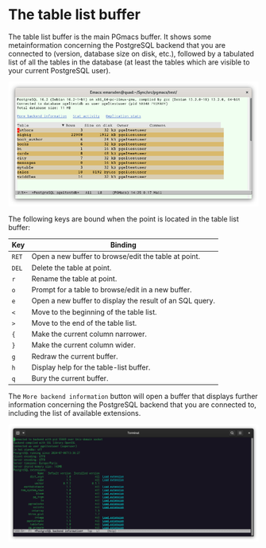 # The table list buffer

The table list buffer is the main PGmacs buffer. It shows some metainformation concerning the
PostgreSQL backend that you are connected to (version, database size on disk, etc.), followed by a
tabulated list of all the tables in the database (at least the tables which are visible to your
current PostgreSQL user).

![Screenshot table list](img/screenshot-overview.png)


The following keys are bound when the point is located in the table list buffer: 

| Key   | Binding                                                  |
|-------|----------------------------------------------------------|
| `RET` | Open a new buffer to browse/edit the table at point.     |
| `DEL` | Delete the table at point.                               |
| `r`   | Rename the table at point.                               |
| `o`   | Prompt for a table to browse/edit in a new buffer.       |
| `e`   | Open a new buffer to display the result of an SQL query. |
| `<`   | Move to the beginning of the table list.                 |
| `>`   | Move to the end of the table list.                       |
| `{`   | Make the current column narrower.                        |
| `}`   | Make the current column wider.                           |
| `g`   | Redraw the current buffer.                               |
| `h`   | Display help for the table-list buffer.                  |
| `q`   | Bury the current buffer.                                 |


The `More backend information` button will open a buffer that displays further information
concerning the PostgreSQL backend that you are connected to, including the list of available
extensions.

![Screenshot backend information](img/backend-information-buffer.png)
